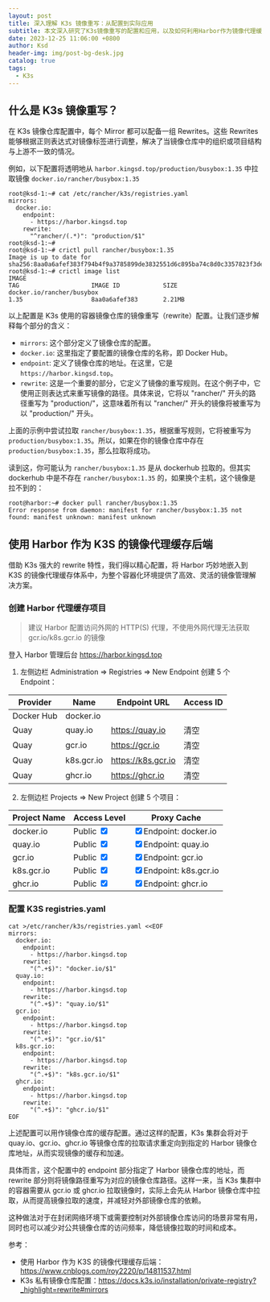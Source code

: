 ```yaml
---
layout: post
title: 深入理解 K3s 镜像重写：从配置到实际应用
subtitle: 本文深入研究了K3s镜像重写的配置和应用，以及如何利用Harbor作为镜像代理缓存后端，提高容器环境中的镜像管理效率。
date: 2023-12-25 11:06:00 +0800
author: Ksd
header-img: img/post-bg-desk.jpg
catalog: true
tags:
  - K3s
---
```


## 什么是 K3s 镜像重写？

在 K3s 镜像仓库配置中，每个 Mirror 都可以配备一组 Rewrites。这些 Rewrites 能够根据正则表达式对镜像标签进行调整，解决了当镜像仓库中的组织或项目结构与上游不一致的情况。

例如，以下配置将透明地从 `harbor.kingsd.top/production/busybox:1.35` 中拉取镜像 `docker.io/rancher/busybox:1.35`

```
root@ksd-1:~# cat /etc/rancher/k3s/registries.yaml
mirrors:
  docker.io:
    endpoint:
      - https://harbor.kingsd.top
    rewrite:
      "^rancher/(.*)": "production/$1"
root@ksd-1:~#
root@ksd-1:~# crictl pull rancher/busybox:1.35
Image is up to date for sha256:8aa0a6afef383f794b4f9a3785899de3832551d6c895ba74c8d0c3357823f3de
root@ksd-1:~# crictl image list
IMAGE                                                                TAG                    IMAGE ID            SIZE
docker.io/rancher/busybox                                            1.35                   8aa0a6afef383       2.21MB
```

以上配置是 K3s 使用的容器镜像仓库的镜像重写（rewrite）配置。让我们逐步解释每个部分的含义：

- `mirrors`: 这个部分定义了镜像仓库的配置。
- `docker.io`: 这里指定了要配置的镜像仓库的名称，即 Docker Hub。
- `endpoint`: 定义了镜像仓库的地址。在这里，它是 `https://harbor.kingsd.top`。
- `rewrite`: 这是一个重要的部分，它定义了镜像的重写规则。在这个例子中，它使用正则表达式来重写镜像的路径。具体来说，它将以 "rancher/" 开头的路径重写为 "production/"，这意味着所有以 "rancher/" 开头的镜像将被重写为以 "production/" 开头。

上面的示例中尝试拉取 `rancher/busybox:1.35`，根据重写规则，它将被重写为 `production/busybox:1.35`。所以，如果在你的镜像仓库中存在 `production/busybox:1.35`，那么拉取将成功。

读到这，你可能认为 `rancher/busybox:1.35` 是从 dockerhub 拉取的。但其实 dockerhub 中是不存在 `rancher/busybox:1.35` 的，如果换个主机，这个镜像是拉不到的：

```
root@harbor:~# docker pull rancher/busybox:1.35
Error response from daemon: manifest for rancher/busybox:1.35 not found: manifest unknown: manifest unknown
```

## 使用 Harbor 作为 K3S 的镜像代理缓存后端

借助 K3s 强大的 rewrite 特性，我们得以精心配置，将 Harbor 巧妙地嵌入到 K3S 的镜像代理缓存体系中，为整个容器化环境提供了高效、灵活的镜像管理解决方案。

### 创建 Harbor 代理缓存项目

> 建议 Harbor 配置访问外网的 HTTP(S) 代理，不使用外网代理无法获取 gcr.io/k8s.gcr.io 的镜像

登入 Harbor 管理后台 https://harbor.kingsd.top

1. 左侧边栏 Administration => Registries => New Endpoint 创建 5 个 Endpoint：

| Provider   | Name       | Endpoint URL       | Access ID |
| ---------- | ---------- | ------------------ | --------- |
| Docker Hub | docker.io  |                    |           |
| Quay       | quay.io    | https://quay.io    | 清空      |
| Quay       | gcr.io     | https://gcr.io     | 清空      |
| Quay       | k8s.gcr.io | https://k8s.gcr.io | 清空      |
| Quay       | ghcr.io    | https://ghcr.io    | 清空      |

2. 左侧边栏 Projects => New Project 创建 5 个项目：

| Project Name | Access Level                           | Proxy Cache                                         |
| ------------ | -------------------------------------- | --------------------------------------------------- |
| docker.io    | Public <input type="checkbox" checked> | <input type="checkbox" checked>Endpoint: docker.io  |
| quay.io      | Public <input type="checkbox" checked> | <input type="checkbox" checked>Endpoint: quay.io    |
| gcr.io       | Public <input type="checkbox" checked> | <input type="checkbox" checked>Endpoint: gcr.io     |
| k8s.gcr.io   | Public <input type="checkbox" checked> | <input type="checkbox" checked>Endpoint: k8s.gcr.io |
| ghcr.io      | Public <input type="checkbox" checked> | <input type="checkbox" checked>Endpoint: ghcr.io    |

### 配置 K3S registries.yaml

```
cat >/etc/rancher/k3s/registries.yaml <<EOF
mirrors:
  docker.io:
    endpoint:
      - https://harbor.kingsd.top
    rewrite:
      "(^.+$)": "docker.io/$1"
  quay.io:
    endpoint:
      - https://harbor.kingsd.top
    rewrite:
      "(^.+$)": "quay.io/$1"
  gcr.io:
    endpoint:
      - https://harbor.kingsd.top
    rewrite:
      "(^.+$)": "gcr.io/$1"
  k8s.gcr.io:
    endpoint:
      - https://harbor.kingsd.top
    rewrite:
      "(^.+$)": "k8s.gcr.io/$1"
  ghcr.io:
    endpoint:
      - https://harbor.kingsd.top
    rewrite:
      "(^.+$)": "ghcr.io/$1"
EOF
```

上述配置可以用作镜像仓库的缓存配置。通过这样的配置，K3s 集群会将对于 quay.io、gcr.io、ghcr.io 等镜像仓库的拉取请求重定向到指定的 Harbor 镜像仓库地址，从而实现镜像的缓存和加速。

具体而言，这个配置中的 endpoint 部分指定了 Harbor 镜像仓库的地址，而 rewrite 部分则将镜像路径重写为对应的镜像仓库路径。这样一来，当 K3s 集群中的容器需要从 gcr.io 或 ghcr.io 拉取镜像时，实际上会先从 Harbor 镜像仓库中拉取，从而提高镜像拉取的速度，并减轻对外部镜像仓库的依赖。

这种做法对于在封闭网络环境下或需要控制对外部镜像仓库访问的场景非常有用，同时也可以减少对公共镜像仓库的访问频率，降低镜像拉取的时间和成本。

参考：

- 使用 Harbor 作为 K3S 的镜像代理缓存后端：https://www.cnblogs.com/roy2220/p/14811537.html
- K3s 私有镜像仓库配置：https://docs.k3s.io/installation/private-registry?_highlight=rewrite#mirrors

